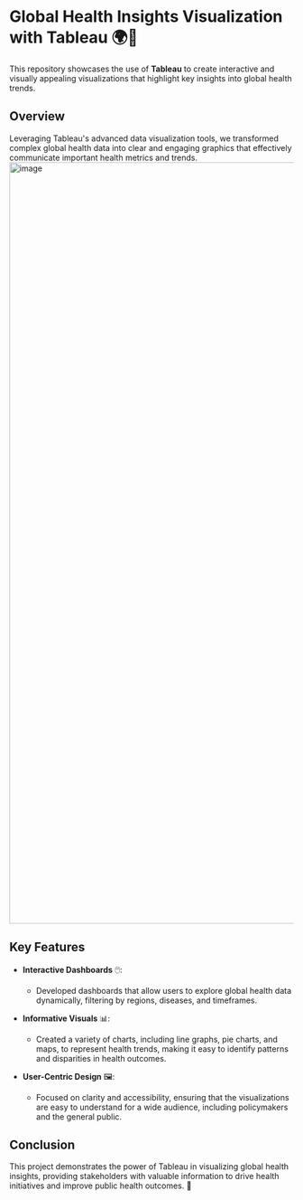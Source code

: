 # Global Health Insights Visualization with Tableau 🌍💉

This repository showcases the use of **Tableau** to create interactive and visually appealing visualizations that highlight key insights into global health trends.

## Overview

Leveraging Tableau's advanced data visualization tools, we transformed complex global health data into clear and engaging graphics that effectively communicate important health metrics and trends.
<img width="2533" height="1347" alt="image" src="https://github.com/user-attachments/assets/57d10f11-0da9-47e6-ab1c-86de9aa72d4d" />


## Key Features

- **Interactive Dashboards** 🖱️: 
  - Developed dashboards that allow users to explore global health data dynamically, filtering by regions, diseases, and timeframes.

- **Informative Visuals** 📊: 
  - Created a variety of charts, including line graphs, pie charts, and maps, to represent health trends, making it easy to identify patterns and disparities in health outcomes.

- **User-Centric Design** 🖼️: 
  - Focused on clarity and accessibility, ensuring that the visualizations are easy to understand for a wide audience, including policymakers and the general public.

## Conclusion

This project demonstrates the power of Tableau in visualizing global health insights, providing stakeholders with valuable information to drive health initiatives and improve public health outcomes. 🚀

